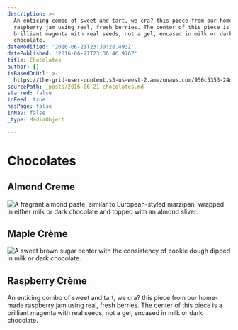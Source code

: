 ```yaml
---
description: >-
  An enticing combo of sweet and tart, we cra? this piece from our home-made
  raspberry jam using real, fresh berries. The center of this piece is a
  brilliant magenta with real seeds, not a gel, encased in milk or dark
  chocolate.
dateModified: '2016-06-21T23:30:28.493Z'
datePublished: '2016-06-21T23:30:46.976Z'
title: Chocolates
author: []
isBasedOnUrl: >-
  https://the-grid-user-content.s3-us-west-2.amazonaws.com/956c5353-24d8-4b34-838a-8768b61b5a0d.jpg
sourcePath: _posts/2016-06-21-chocolates.md
starred: false
inFeed: true
hasPage: false
inNav: false
_type: MediaObject

---
```

# Chocolates

## Almond Creme
![ A  fragrant  almond  paste,  similar  to  European-­styled  marzipan,  wrapped  in  either  milk  or  dark  chocolate  and  topped  with  an  almond  sliver.](https://the-grid-user-content.s3-us-west-2.amazonaws.com/f5ed5f50-935b-4244-86b3-eac40ef34ef2.jpg)

## Maple Crème
![ A  sweet  brown  sugar  center  with  the  consistency  of  cookie  dough  dipped  in  milk  or  dark  chocolate.](https://the-grid-user-content.s3-us-west-2.amazonaws.com/77b0898f-612a-41f0-9148-20dc3212c7ef.jpg)

## Raspberry Crème

An enticing combo of sweet and tart, we cra? this piece from our home-made raspberry jam using real, fresh berries. The center of this piece is a brilliant magenta with real seeds, not a gel, encased in milk or dark chocolate.